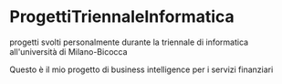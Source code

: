 # ProgettiTriennaleInformatica
progetti svolti personalmente durante la triennale di informatica all'università di Milano-Bicocca

Questo è il mio progetto di business intelligence per i servizi finanziari
